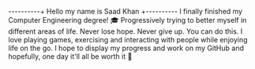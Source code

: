 ----------+ Hello my name is Saad Khan +----------
I finally finished my Computer Engineering degree! 🎓
Progressively trying to better myself in different areas of life.
Never lose hope. Never give up. You can do this.
I love playing games, exercising and interacting with people while enjoying life on the go.
I hope to display my progress and work on my GitHub and hopefully, one day it'll all be worth it 🖤
